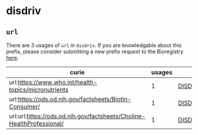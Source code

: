 # disdriv

## `url`

There are 3 usages of `url` in `disdriv`.
If you are knowledgable about this prefix, please consider submitting a new prefix
request to the Bioregistry [here](https://github.com/biopragmatics/bioregistry/issues/new?assignees=cthoyt&labels=New%2CPrefix&template=new-prefix.yml&title=%5BResource%5D%3A%20url).

| curie                                                                 |   usages | nodes                                                             |
|-----------------------------------------------------------------------|----------|-------------------------------------------------------------------|
| url:https://www.who.int/health-topics/micronutrients                  |        1 | [DISDRIV:0000001](http://purl.obolibrary.org/obo/DISDRIV_0000001) |
| url:https://ods.od.nih.gov/factsheets/Biotin-Consumer/                |        1 | [DISDRIV:0000004](http://purl.obolibrary.org/obo/DISDRIV_0000004) |
| url:url:https://ods.od.nih.gov/factsheets/Choline-HealthProfessional/ |        1 | [DISDRIV:0000005](http://purl.obolibrary.org/obo/DISDRIV_0000005) |

